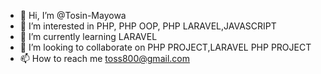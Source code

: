 - 👋 Hi, I’m @Tosin-Mayowa
- 👀 I’m interested in PHP, PHP OOP, PHP LARAVEL,JAVASCRIPT
- 🌱 I’m currently learning LARAVEL
- 💞️ I’m looking to collaborate on PHP PROJECT,LARAVEL PHP PROJECT
- 📫 How to reach me toss800@gmail.com

<!---
Tosin-Mayowa/Tosin-Mayowa is a ✨ special ✨ repository because its `README.md` (this file) appears on your GitHub profile.
You can click the Preview link to take a look at your changes.
--->
